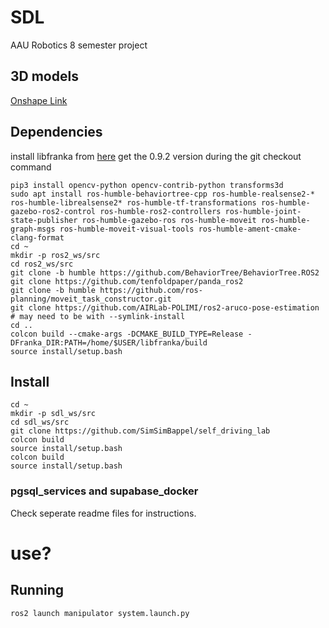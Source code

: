 # SDL
AAU Robotics 8 semester project

## 3D models
[Onshape Link](https://cad.onshape.com/documents/302d39dc0d22175e2aaec147/w/40df758372de53e0b679b2a3/e/3cc2fa0ae1f39eaf5d8ddebc?renderMode=0&uiState=660e6a81d440c26a82b7aa22)

## Dependencies
install libfranka from [here](https://frankaemika.github.io/docs/installation_linux.html)
get the 0.9.2 version during the git checkout command
```
pip3 install opencv-python opencv-contrib-python transforms3d
sudo apt install ros-humble-behaviortree-cpp ros-humble-realsense2-* ros-humble-librealsense2* ros-humble-tf-transformations ros-humble-gazebo-ros2-control ros-humble-ros2-controllers ros-humble-joint-state-publisher ros-humble-gazebo-ros ros-humble-moveit ros-humble-graph-msgs ros-humble-moveit-visual-tools ros-humble-ament-cmake-clang-format
cd ~
mkdir -p ros2_ws/src
cd ros2_ws/src
git clone -b humble https://github.com/BehaviorTree/BehaviorTree.ROS2
git clone https://github.com/tenfoldpaper/panda_ros2
git clone -b humble https://github.com/ros-planning/moveit_task_constructor.git
git clone https://github.com/AIRLab-POLIMI/ros2-aruco-pose-estimation # may need to be with --symlink-install
cd ..
colcon build --cmake-args -DCMAKE_BUILD_TYPE=Release -DFranka_DIR:PATH=/home/$USER/libfranka/build
source install/setup.bash
```

## Install
```
cd ~
mkdir -p sdl_ws/src
cd sdl_ws/src
git clone https://github.com/SimSimBappel/self_driving_lab
colcon build
source install/setup.bash
colcon build
source install/setup.bash
```

### pgsql_services and supabase_docker
Check seperate readme files for instructions. 


# use?
## Running
```
ros2 launch manipulator system.launch.py
```


